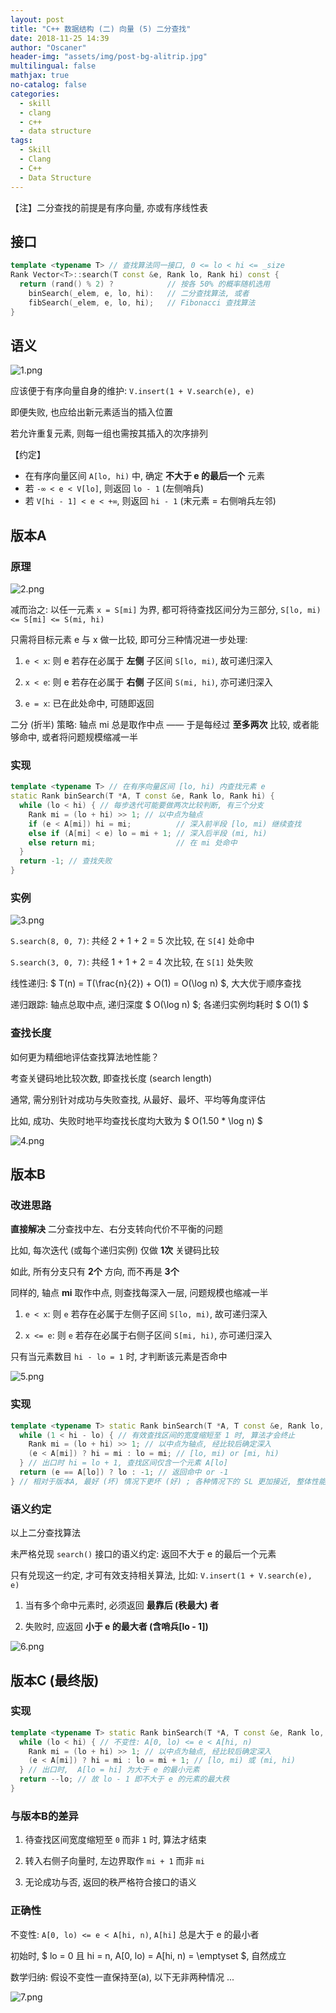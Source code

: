 ```yaml
---
layout: post
title: "C++ 数据结构 (二) 向量 (5) 二分查找"
date: 2018-11-25 14:39
author: "Oscaner"
header-img: "assets/img/post-bg-alitrip.jpg"
multilingual: false
mathjax: true
no-catalog: false
categories:
  - skill
  - clang
  - c++
  - data structure
tags:
  - Skill
  - Clang
  - C++
  - Data Structure
---
```


【注】二分查找的前提是有序向量, 亦或有序线性表

## 接口

```cpp
template <typename T> // 查找算法同一接口, 0 <= lo < hi <= _size
Rank Vector<T>::search(T const &e, Rank lo, Rank hi) const {
  return (rand() % 2) ?            // 按各 50% 的概率随机选用
    binSearch(_elem, e, lo, hi):   // 二分查找算法, 或者
    fibSearch(_elem, e, lo, hi);   // Fibonacci 查找算法
}
```

## 语义

![1.png](/assets/img/in-post/skill/data-structure/post-vector-binary-search/1.png)

应该便于有序向量自身的维护: `V.insert(1 + V.search(e), e)`

即便失败, 也应给出新元素适当的插入位置

若允许重复元素, 则每一组也需按其插入的次序排列

【约定】

- 在有序向量区间 `A[lo, hi)` 中, 确定 **不大于 e 的最后一个** 元素
- 若 `-∞ < e < V[lo]`, 则返回 `lo - 1` (左侧哨兵)
- 若 `V[hi - 1] < e < +∞`, 则返回 `hi - 1` (末元素 = 右侧哨兵左邻)

## 版本A

### 原理

![2.png](/assets/img/in-post/skill/data-structure/post-vector-binary-search/2.png)

减而治之: 以任一元素 `x = S[mi]` 为界, 都可将待查找区间分为三部分, `S[lo, mi) <= S[mi] <= S(mi, hi)`

只需将目标元素 e 与 x 做一比较, 即可分三种情况进一步处理:

1. `e < x`: 则 e 若存在必属于 **左侧** 子区间 `S[lo, mi)`, 故可递归深入

2. `x < e`: 则 e 若存在必属于 **右侧** 子区间 `S(mi, hi)`, 亦可递归深入

3. `e = x`: 已在此处命中, 可随即返回

二分 (折半) 策略: 轴点 mi 总是取作中点 —— 于是每经过 **至多两次** 比较, 或者能够命中, 或者将问题规模缩减一半

### 实现

```cpp
template <typename T> // 在有序向量区间 [lo, hi) 内查找元素 e
static Rank binSearch(T *A, T const &e, Rank lo, Rank hi) {
  while (lo < hi) { // 每步迭代可能要做两次比较判断, 有三个分支
    Rank mi = (lo + hi) >> 1; // 以中点为轴点
    if (e < A[mi]) hi = mi;          // 深入前半段 [lo, mi) 继续查找
    else if (A[mi] < e) lo = mi + 1; // 深入后半段 (mi, hi)
    else return mi;                  // 在 mi 处命中
  }
  return -1; // 查找失败
}
```

### 实例

![3.png](/assets/img/in-post/skill/data-structure/post-vector-binary-search/3.png)

`S.search(8, 0, 7)`: 共经 2 + 1 + 2 = 5 次比较, 在 `S[4]` 处命中

`S.search(3, 0, 7)`: 共经 1 + 1 + 2 = 4 次比较, 在 `S[1]` 处失败

线性递归: $ T(n) = T(\frac{n}{2}) + O(1) = O(\log n) $, 大大优于顺序查找

递归跟踪: 轴点总取中点, 递归深度 $ O(\log n) $; 各递归实例均耗时 $ O(1) $

### 查找长度

如何更为精细地评估查找算法地性能？

考查关键码地比较次数, 即查找长度 (search length)

通常, 需分别针对成功与失败查找, 从最好、最坏、平均等角度评估

比如, 成功、失败时地平均查找长度均大致为 $ O(1.50 * \log n) $

![4.png](/assets/img/in-post/skill/data-structure/post-vector-binary-search/4.png)

## 版本B

### 改进思路

**直接解决** 二分查找中左、右分支转向代价不平衡的问题

比如, 每次迭代 (或每个递归实例) 仅做 **1次** 关键码比较

如此, 所有分支只有 **2个** 方向, 而不再是 **3个**

同样的, 轴点 **mi** 取作中点, 则查找每深入一层, 问题规模也缩减一半

1. `e < x`: 则 `e` 若存在必属于左侧子区间 `S[lo, mi)`, 故可递归深入

2. `x <= e`: 则 `e` 若存在必属于右侧子区间 `S[mi, hi)`, 亦可递归深入

只有当元素数目 `hi - lo = 1` 时, 才判断该元素是否命中

![5.png](/assets/img/in-post/skill/data-structure/post-vector-binary-search/5.png)

### 实现

```cpp
template <typename T> static Rank binSearch(T *A, T const &e, Rank lo, Rank hi) {
  while (1 < hi - lo) { // 有效查找区间的宽度缩短至 1 时, 算法才会终止
    Rank mi = (lo + hi) >> 1; // 以中点为轴点, 经比较后确定深入
    (e < A[mi]) ? hi = mi : lo = mi; // [lo, mi) or [mi, hi)
  } // 出口时 hi = lo + 1, 查找区间仅含一个元素 A[lo]
  return (e == A[lo]) ? lo : -1; // 返回命中 or -1
} // 相对于版本A, 最好 (坏) 情况下更坏 (好) ; 各种情况下的 SL 更加接近, 整体性能更趋稳定
```

### 语义约定

以上二分查找算法

未严格兑现 `search()` 接口的语义约定: 返回不大于 e 的最后一个元素

只有兑现这一约定, 才可有效支持相关算法, 比如: `V.insert(1 + V.search(e), e)`

1. 当有多个命中元素时, 必须返回 **最靠后 (秩最大) 者**

2. 失败时, 应返回 **小于 e 的最大者 (含哨兵[lo - 1])**

![6.png](/assets/img/in-post/skill/data-structure/post-vector-binary-search/6.png)

## 版本C (最终版)

### 实现

```cpp
template <typename T> static Rank binSearch(T *A, T const &e, Rank lo, Rank hi) {
  while (lo < hi) { // 不变性: A[0, lo) <= e < A[hi, n)
    Rank mi = (lo + hi) >> 1; // 以中点为轴点, 经比较后确定深入
    (e < A[mi]) ? hi = mi : lo = mi + 1; // [lo, mi) 或 (mi, hi)
  } // 出口时,  A[lo = hi] 为大于 e 的最小元素
  return --lo; // 故 lo - 1 即不大于 e 的元素的最大秩
}
```

### 与版本B的差异

1. 待查找区间宽度缩短至 `0` 而非 `1` 时, 算法才结束

2. 转入右侧子向量时, 左边界取作 `mi + 1` 而非 `mi`

3. 无论成功与否, 返回的秩严格符合接口的语义

### 正确性

不变性: `A[0, lo) <= e < A[hi, n)`, `A[hi]` 总是大于 e 的最小者

初始时, $ lo = 0 且 hi = n, A[0, lo) = A[hi, n) = \emptyset $, 自然成立

数学归纳: 假设不变性一直保持至(a), 以下无非两种情况 ...

![7.png](/assets/img/in-post/skill/data-structure/post-vector-binary-search/7.png)
